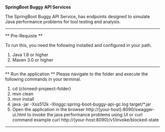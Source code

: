 **SpringBoot Buggy API Services**

The SpringBoot Buggy API Service, has endpoints designed to simulate Java performance problems for tool testing and analysis.

---

** Pre-Requiste **

To run this, you need the following installed and configured in your path.

1. Java 1.8 or higher
2. Maven 3.0 or higher


---

** Run the application **
Please navigate to the folder and execute the following commands in your terminal.

1. cd {cloneed-projeect-folder}
2. mvn clean
3. mvn install
4. java -jar  -Xss512k -Xloggc:spring-boot-buggy-api-gc.log   target/*.jar
5. Open the application in the browser http://{your-host}:8090/swagger-ui.html to invoke the java performance problems using UI or curl command example 
curl http://{your-host:8090}/v1/invoke/blocked-state


---

